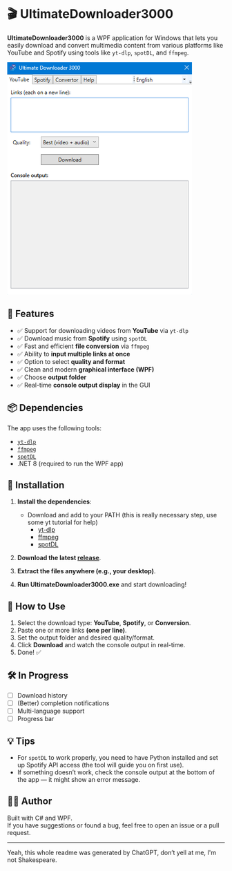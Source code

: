 # 🎬 UltimateDownloader3000

**UltimateDownloader3000** is a WPF application for Windows that lets you easily download and convert multimedia content from various platforms like YouTube and Spotify using tools like `yt-dlp`, `spotDL`, and `ffmpeg`.

![screenshot](screenshot.png) <!-- Replace with your own screenshot if needed -->

## 🚀 Features

- ✅ Support for downloading videos from **YouTube** via `yt-dlp`
- ✅ Download music from **Spotify** using `spotDL`
- ✅ Fast and efficient **file conversion** via `ffmpeg`
- ✅ Ability to **input multiple links at once**
- ✅ Option to select **quality and format**
- ✅ Clean and modern **graphical interface (WPF)**
- ✅ Choose **output folder**
- ✅ Real-time **console output display** in the GUI

## 📦 Dependencies

The app uses the following tools:

- [`yt-dlp`](https://github.com/yt-dlp/yt-dlp)
- [`ffmpeg`](https://ffmpeg.org/)
- [`spotDL`](https://github.com/spotDL/spotify-downloader)
- .NET 8 (required to run the WPF app)

## 🔧 Installation

1. **Install the dependencies**:

   - Download and add to your PATH (this is really necessary step, use some yt tutorial for help)
     - [yt-dlp](https://github.com/yt-dlp/yt-dlp/releases)
     - [ffmpeg](https://ffmpeg.org/download.html)
     - [spotDL](https://github.com/spotDL/spotify-downloader)

2. **Download the latest [release](https://github.com/MexCZE/ultimatedownloader3000/releases)**.
3. **Extract the files anywhere (e.g., your desktop)**.
4. **Run UltimateDownloader3000.exe** and start downloading!

## 🧠 How to Use

1. Select the download type: **YouTube**, **Spotify**, or **Conversion**.
2. Paste one or more links **(one per line)**.
3. Set the output folder and desired quality/format.
4. Click **Download** and watch the console output in real-time.
5. Done! ✅

## 🛠️ In Progress

- [ ] Download history
- [ ] (Better) completion notifications
- [ ] Multi-language support
- [ ] Progress bar

## 💡 Tips

- For `spotDL` to work properly, you need to have Python installed and set up Spotify API access (the tool will guide you on first use).
- If something doesn’t work, check the console output at the bottom of the app — it might show an error message.

## 🧑‍💻 Author

Built with C# and WPF.  
If you have suggestions or found a bug, feel free to open an issue or a pull request.

---

Yeah, this whole readme was generated by ChatGPT, don’t yell at me, I'm not Shakespeare.
